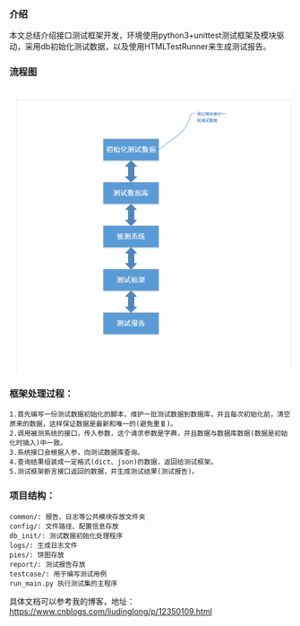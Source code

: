### 介绍
本文总结介绍接口测试框架开发，环境使用python3+unittest测试框架及模块驱动，采用db初始化测试数据，以及使用HTMLTestRunner来生成测试报告。

### 流程图
![flow](https://github.com/ldl-qa/InterfaceTest_master/raw/master/common/flow.png)

### 框架处理过程： 
    1.首先编写一份测试数据初始化的脚本，维护一批测试数据到数据库，并且每次初始化前，清空原来的数据，这样保证数据是最新和唯一的(避免重复)。 
    2.调用被测系统的接口，传入参数，这个请求参数是字典，并且数据与数据库数据(数据是初始化时插入)中一致。 
    3.系统接口会根据入参，向测试数据库查询。 
    4.查询结果组装成一定格式(dict、json)的数据，返回给测试框架。 
    5.测试框架断言接口返回的数据，并生成测试结果(测试报告)。

### 项目结构： 
    common/: 报告、日志等公共模块存放文件夹 
    config/: 文件路径、配置信息存放 
    db_init/: 测试数据初始化处理程序 
    logs/: 生成日志文件 
    pies/: 饼图存放 
    report/: 测试报告存放 
    testcase/: 用于编写测试用例 
    run_main.py 执行测试集的主程序


具体文档可以参考我的博客，地址：https://www.cnblogs.com/liudinglong/p/12350109.html